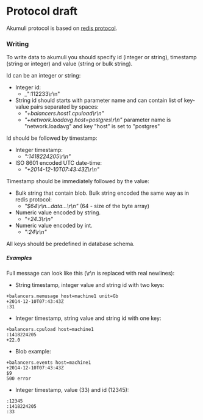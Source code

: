 Protocol draft
==============
Akumuli protocol is based on [redis protocol](http://redis.io/topics/protocol).

### Writing
To write data to akumuli you should specify id (integer or string), timestamp (string or integer) and value (string or bulk string).


Id can be an integer or string:
- Integer id:
  + _":112233\r\n"
- String id should starts with parameter name and can contain list of key-value pairs separated by spaces:
  + _"+balancers.host1.cpuload\r\n"_
  + _"+network.loadavg host=postgres\r\n"_ parameter name is "network.loadavg" and key "host" is set to "postgres"

Id should be followed by timestamp:
- Integer timestamp:
  + _":1418224205\r\n"_
- ISO 8601 encoded UTC date-time:
  + _"+2014-12-10T07:43:43Z\r\n"_

Timestamp should be immediately followed by the value:
- Bulk string that contain blob. Bulk string encoded the same way as in redis protocol:
  + _"$64\r\n...data...\r\n"_ (64 - size of the byte array)
- Numeric value encoded by string.
  + _"+24.3\r\n"_
- Numeric value encoded by int.
  + _":24\r\n"_


All keys should be predefined in database schema.

##### Examples
Full message can look like this (\r\n is replaced with real newlines):
 - String timestamp, integer value and string id with two keys:
```
+balancers.memusage host=machine1 unit=Gb
+2014-12-10T07:43:43Z
:31
```
 - Integer timestamp, string value and string id with one key:
```
+balancers.cpuload host=machine1
:1418224205
+22.0
```
 - Blob example:
```
+balancers.events host=machine1
+2014-12-10T07:43:43Z
$9
500 error
```
- Integer timestamp, value (33) and id (12345):
```
:12345
:1418224205
:33
```